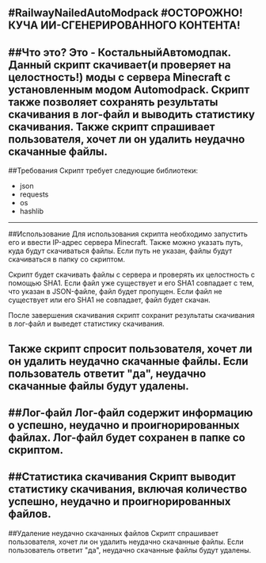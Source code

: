 #RailwayNailedAutoModpack
#ОСТОРОЖНО! КУЧА ИИ-СГЕНЕРИРОВАННОГО КОНТЕНТА!
---
##Что это?
Это - КостальныйАвтомодпак. Данный скрипт скачивает(и проверяет на целостность!) моды с сервера Minecraft с установленным модом Automodpack. Скрипт также позволяет сохранять результаты скачивания в лог-файл и выводить статистику скачивания. Также скрипт спрашивает пользователя, хочет ли он удалить неудачно скачанные файлы.
---
##Требования
Скрипт требует следующие библиотеки:
- json
- requests
- os
- hashlib
---
##Использование
Для использования скрипта необходимо запустить его и ввести IP-адрес сервера Minecraft. Также можно указать путь, куда будут скачиваться файлы. Если путь не указан, файлы будут скачиваться в папку со скриптом. 

Скрипт будет скачивать файлы с сервера и проверять их целостность с помощью SHA1. Если файл уже существует и его SHA1 совпадает с тем, что указан в JSON-файле, файл будет пропущен. Если файл не существует или его SHA1 не совпадает, файл будет скачан. 

После завершения скачивания скрипт сохранит результаты скачивания в лог-файл и выведет статистику скачивания.

Также скрипт спросит пользователя, хочет ли он удалить неудачно скачанные файлы. Если пользователь ответит "да", неудачно скачанные файлы будут удалены.
---
##Лог-файл
Лог-файл содержит информацию о успешно, неудачно и проигнорированных файлах. Лог-файл будет сохранен в папке со скриптом.
---
##Статистика скачивания
Скрипт выводит статистику скачивания, включая количество успешно, неудачно и проигнорированных файлов.
---
##Удаление неудачно скачанных файлов
Скрипт спрашивает пользователя, хочет ли он удалить неудачно скачанные файлы. Если пользователь ответит "да", неудачно скачанные файлы будут удалены.